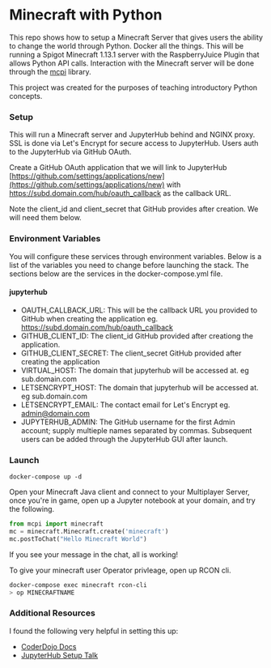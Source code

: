 # Minecraft with Python
This repo shows how to setup a Minecraft Server that gives users the ability to change the world through Python.
Docker all the things. This will be running a Spigot Minecraft 1.13.1 server with the RaspberryJuice Plugin that allows
Python API calls. Interaction with the Minecraft server will be done through the [mcpi](https://github.com/martinohanlon/mcpi) library.

This project was created for the purposes of teaching introductory Python concepts.

### Setup
This will run a Minecraft server and JupyterHub behind and NGINX proxy. SSL is done via Let's Encrypt for secure access to JupyterHub. Users
auth to the JupyterHub via GitHub OAuth. 

Create a GitHub OAuth application that we will link to JupyterHub [https://github.com/settings/applications/new](https://github.com/settings/applications/new)
with https://subd.domain.com/hub/oauth_callback as the callback URL. 

Note the client_id and client_secret that GitHub provides after creation. We will need them below.

### Environment Variables
You will configure these services through environment variables. Below is a list of the variables you need to change before launching the stack. The
sections below are the services in the docker-compose.yml file.

#### jupyterhub
- OAUTH_CALLBACK_URL: This will be the callback URL you provided to GitHub when creating the application eg. https://subd.domain.com/hub/oauth_callback
- GITHUB_CLIENT_ID: The client_id GitHub provided after creationg the application.
- GITHUB_CLIENT_SECRET: The client_secret GitHub provided after creating the application
- VIRTUAL_HOST: The domain that jupyterhub will be accessed at. eg sub.domain.com
- LETSENCRYPT_HOST: The domain that jupyterhub will be accessed at. eg sub.domain.com
- LETSENCRYPT_EMAIL: The contact email for Let's Encrypt eg. admin@domain.com
- JUPYTERHUB_ADMIN: The GitHub username for the first Admin account; supply multieple names separated by commas. Subsequent users can be added through the JupyterHub GUI after launch.

### Launch
`docker-compose up -d`

Open your Minecraft Java client and connect to your Multiplayer Server, once you're in game,
open up a Jupyter notebook at your domain, and try the following.

```python
from mcpi import minecraft
mc = minecraft.Minecraft.create('minecraft')
mc.postToChat("Hello Minecraft World")
```
If you see your message in the chat, all is working!

To give your minecraft user Operator privleage, open up RCON cli.
```bash
docker-compose exec minecraft rcon-cli
> op MINECRAFTNAME
```

### Additional Resources
I found the following very helpful in setting this up:
 - [CoderDojo Docs](https://coderdojotc.readthedocs.io/projects/python-minecraft/en/latest)
 - [JupyterHub Setup Talk](https://www.youtube.com/watch?v=gSVvxOchT8Y)
